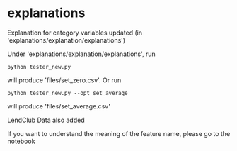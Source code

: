 # explanations

Explanation for category variables updated (in 'explanations/explanation/explanations')

Under 'explanations/explanation/explanations', run
~~~~ 
python tester_new.py 
~~~~
will produce 'files/set_zero.csv'.
Or run
~~~~ 
python tester_new.py --opt set_average
~~~~
will produce 'files/set_average.csv'

LendClub Data also added

If you want to understand the meaning of the feature name, please go to the notebook
